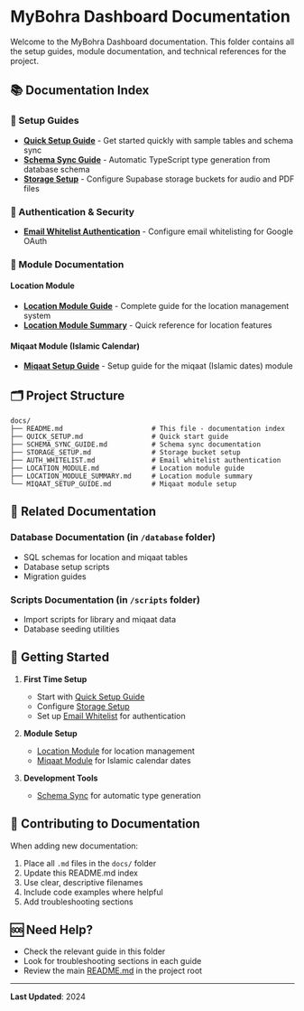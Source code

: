# MyBohra Dashboard Documentation

Welcome to the MyBohra Dashboard documentation. This folder contains all the setup guides, module documentation, and technical references for the project.

## 📚 Documentation Index

### 🚀 Setup Guides

- **[Quick Setup Guide](./QUICK_SETUP.md)** - Get started quickly with sample tables and schema sync
- **[Schema Sync Guide](./SCHEMA_SYNC_GUIDE.md)** - Automatic TypeScript type generation from database schema
- **[Storage Setup](./STORAGE_SETUP.md)** - Configure Supabase storage buckets for audio and PDF files

### 🔐 Authentication & Security

- **[Email Whitelist Authentication](./AUTH_WHITELIST.md)** - Configure email whitelisting for Google OAuth

### 📅 Module Documentation

#### Location Module

- **[Location Module Guide](./LOCATION_MODULE.md)** - Complete guide for the location management system
- **[Location Module Summary](./LOCATION_MODULE_SUMMARY.md)** - Quick reference for location features

#### Miqaat Module (Islamic Calendar)

- **[Miqaat Setup Guide](./MIQAAT_SETUP_GUIDE.md)** - Setup guide for the miqaat (Islamic dates) module

## 🗂️ Project Structure

```
docs/
├── README.md                      # This file - documentation index
├── QUICK_SETUP.md                 # Quick start guide
├── SCHEMA_SYNC_GUIDE.md           # Schema sync documentation
├── STORAGE_SETUP.md               # Storage bucket setup
├── AUTH_WHITELIST.md              # Email whitelist authentication
├── LOCATION_MODULE.md             # Location module guide
├── LOCATION_MODULE_SUMMARY.md     # Location module summary
└── MIQAAT_SETUP_GUIDE.md          # Miqaat module setup
```

## 🔗 Related Documentation

### Database Documentation (in `/database` folder)

- SQL schemas for location and miqaat tables
- Database setup scripts
- Migration guides

### Scripts Documentation (in `/scripts` folder)

- Import scripts for library and miqaat data
- Database seeding utilities

## 🎯 Getting Started

1. **First Time Setup**

   - Start with [Quick Setup Guide](./QUICK_SETUP.md)
   - Configure [Storage Setup](./STORAGE_SETUP.md)
   - Set up [Email Whitelist](./AUTH_WHITELIST.md) for authentication

2. **Module Setup**

   - [Location Module](./LOCATION_MODULE.md) for location management
   - [Miqaat Module](./MIQAAT_SETUP_GUIDE.md) for Islamic calendar dates

3. **Development Tools**
   - [Schema Sync](./SCHEMA_SYNC_GUIDE.md) for automatic type generation

## 📝 Contributing to Documentation

When adding new documentation:

1. Place all `.md` files in the `docs/` folder
2. Update this README.md index
3. Use clear, descriptive filenames
4. Include code examples where helpful
5. Add troubleshooting sections

## 🆘 Need Help?

- Check the relevant guide in this folder
- Look for troubleshooting sections in each guide
- Review the main [README.md](../README.md) in the project root

---

**Last Updated**: 2024
